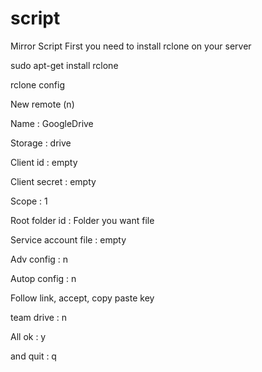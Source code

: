# script
Mirror Script
First you need to install rclone on your server

sudo apt-get install rclone

rclone config

New remote (n)

Name : GoogleDrive

Storage : drive

Client id : empty

Client secret : empty

Scope : 1

Root folder id : Folder you want file

Service account file : empty

Adv config : n

Autop config : n

Follow link, accept, copy paste key

team drive : n

All ok : y

and quit : q
